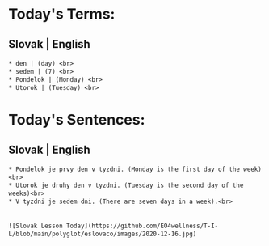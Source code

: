  # Today's Terms: <br>
  ## Slovak | English <br>
    * den | (day) <br>
    * sedem | (7) <br>
    * Pondelok | (Monday) <br> 
    * Utorok | (Tuesday) <br>
    
# Today's Sentences:
  ## Slovak | English <br>
    * Pondelok je prvy den v tyzdni. (Monday is the first day of the week)<br>
    * Utorok je druhy den v tyzdni. (Tuesday is the second day of the weeks)<br>
    * V tyzdni je sedem dni. (There are seven days in a week).<br>

    
    ![Slovak Lesson Today](https://github.com/EO4wellness/T-I-L/blob/main/polyglot/eslovaco/images/2020-12-16.jpg)
